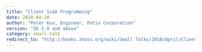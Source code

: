 ```yaml
---
title: "Client Side Programming"
date: 2010-04-20
author: "Peter Kuo, Engineer, Potix Corporation"
version: "ZK 5.0 and above"
category: small-talk
redirect_to: "http://books.zkoss.org/wiki/Small Talks/2010/April/Client Side Programming"
---
```

